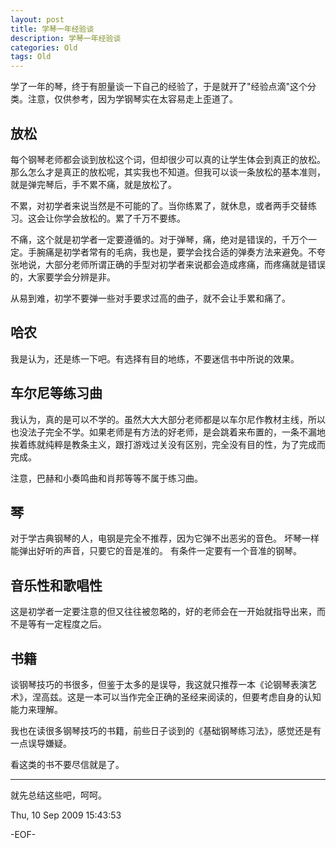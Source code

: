 ```yaml
---
layout: post
title: 学琴一年经验谈
description: 学琴一年经验谈
categories: Old
tags: Old
---
```

学了一年的琴，终于有胆量谈一下自己的经验了，于是就开了"经验点滴"这个分类。注意，仅供参考，因为学钢琴实在太容易走上歪道了。

## 放松

每个钢琴老师都会谈到放松这个词，但却很少可以真的让学生体会到真正的放松。那么怎么才是真正的放松呢，其实我也不知道。但我可以谈一条放松的基本准则，就是弹完琴后，手不累不痛，就是放松了。

不累，对初学者来说当然是不可能的了。当你练累了，就休息，或者两手交替练习。这会让你学会放松的。累了千万不要练。

不痛，这个就是初学者一定要遵循的。对于弹琴，痛，绝对是错误的，千万个一定。手腕痛是初学者常有的毛病，我也是，要学会找合适的弹奏方法来避免。不夸张地说，大部分老师所谓正确的手型对初学者来说都会造成疼痛，而疼痛就是错误的，大家要学会分辨是非。

从易到难，初学不要弹一些对手要求过高的曲子，就不会让手累和痛了。

## 哈农

我是认为，还是练一下吧。有选择有目的地练，不要迷信书中所说的效果。

## 车尔尼等练习曲

我认为，真的是可以不学的。虽然大大大部分老师都是以车尔尼作教材主线，所以也没法子完全不学。如果老师是有方法的好老师，是会跳着来布置的，一条不漏地挨着练就纯粹是教条主义，跟打游戏过关没有区别，完全没有目的性，为了完成而完成。

注意，巴赫和小奏鸣曲和肖邦等等不属于练习曲。

## 琴

对于学古典钢琴的人，电钢是完全不推荐，因为它弹不出恶劣的音色。
坏琴一样能弹出好听的声音，只要它的音是准的。
有条件一定要有一个音准的钢琴。

## 音乐性和歌唱性

这是初学者一定要注意的但又往往被忽略的，好的老师会在一开始就指导出来，而不是等有一定程度之后。

## 书籍 

谈钢琴技巧的书很多，但鉴于太多的是误导，我这就只推荐一本《论钢琴表演艺术》，涅高兹。这是一本可以当作完全正确的圣经来阅读的，但要考虑自身的认知能力来理解。

我也在读很多钢琴技巧的书籍，前些日子谈到的《基础钢琴练习法》，感觉还是有一点误导嫌疑。

看这类的书不要尽信就是了。

---

就先总结这些吧，呵呵。

Thu, 10 Sep 2009 15:43:53

-EOF-